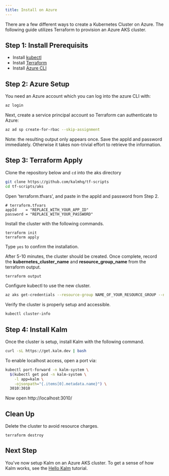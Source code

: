 ```yaml
---
title: Install on Azure
---
```


There are a few different ways to create a Kubernetes Cluster on Azure. The following guide utilizes Terraform to provision an Azure AKS cluster.

## Step 1: Install Prerequisits

- Install [kubectl](https://kubernetes.io/docs/tasks/tools/install-kubectl/)
- Install [Terraform](https://learn.hashicorp.com/tutorials/terraform/install-cli?in=terraform/azure-get-started)
- Install [Azure CLI](https://docs.microsoft.com/en-us/cli/azure/install-azure-cli)

## Step 2: Azure Setup

You need an Azure account which you can log into the azure CLI with:

```sh
az login
```

Next, create a service principal account so Terraform can authenticate to Azure:

```sh
az ad sp create-for-rbac --skip-assignment
```

Note: the resulting output only appears once. Save the appId and password immediately. Otherwise it takes non-trivial effort to retrieve the information.

## Step 3: Terraform Apply

Clone the repository below and `cd` into the aks directory

```sh
git clone https://github.com/kalmhq/tf-scripts
cd tf-scripts/aks
```

Open 'terraform.tfvars', and paste in the appId and password from Step 2.

```
# terraform.tfvars
appId    = "REPLACE_WITH_YOUR_APP_ID"
password = "REPLACE_WITH_YOUR_PASSWORD"
```

Install the cluster with the following commands.

```
terraform init
terraform apply
```

Type `yes` to confirm the installation.

After 5-10 minutes, the cluster should be created. Once complete, record the **kubernetes_cluster_name** and **resource_group_name** from the terraform output.

```sh
terraform output
```

Configure kubectl to use the new cluster.

```bash
az aks get-credentials --resource-group NAME_OF_YOUR_RESOURCE_GROUP --name NAME_OF_YOUR_CLUSTER
```

Verify the cluster is properly setup and accessible.

```sh
kubectl cluster-info
```

## Step 4: Install Kalm

Once the cluster is setup, install Kalm with the following command.

```bash
curl -sL https://get.kalm.dev | bash
```

To enable localhost access, open a port via:

```bash
kubectl port-forward -n kalm-system \
  $(kubectl get pod -n kalm-system \
    -l app=kalm \
    -ojsonpath="{.items[0].metadata.name}") \
  3010:3010
```

Now open http://localhost:3010/

## Clean Up

Delete the cluster to avoid resource charges.

```
terraform destroy
```

## Next Step

You've now setup Kalm on an Azure AKS cluster. To get a sense of how Kalm works, see the [Hello Kalm](/docs/tut-hello) tutorial.
